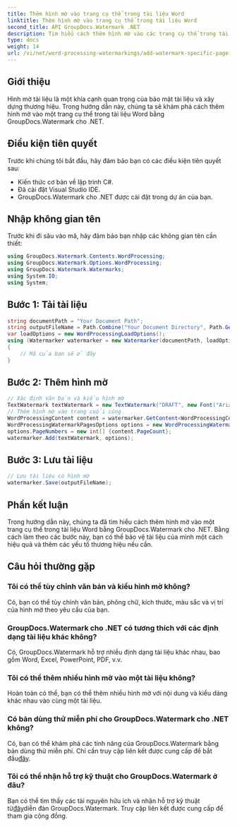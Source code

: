 ```yaml
---
title: Thêm hình mờ vào trang cụ thể trong tài liệu Word
linktitle: Thêm hình mờ vào trang cụ thể trong tài liệu Word
second_title: API GroupDocs.Watermark .NET
description: Tìm hiểu cách thêm hình mờ vào các trang cụ thể trong tài liệu Word bằng GroupDocs cho .NET. Bảo vệ nội dung của bạn một cách dễ dàng.
type: docs
weight: 14
url: /vi/net/word-processing-watermarkings/add-watermark-specific-page-word-docs/
---
```

## Giới thiệu
Hình mờ tài liệu là một khía cạnh quan trọng của bảo mật tài liệu và xây dựng thương hiệu. Trong hướng dẫn này, chúng ta sẽ khám phá cách thêm hình mờ vào một trang cụ thể trong tài liệu Word bằng GroupDocs.Watermark cho .NET.
## Điều kiện tiên quyết
Trước khi chúng tôi bắt đầu, hãy đảm bảo bạn có các điều kiện tiên quyết sau:
- Kiến thức cơ bản về lập trình C#.
- Đã cài đặt Visual Studio IDE.
- GroupDocs.Watermark cho .NET được cài đặt trong dự án của bạn.

## Nhập không gian tên
Trước khi đi sâu vào mã, hãy đảm bảo bạn nhập các không gian tên cần thiết:
```csharp
using GroupDocs.Watermark.Contents.WordProcessing;
using GroupDocs.Watermark.Options.WordProcessing;
using GroupDocs.Watermark.Watermarks;
using System.IO;
using System;
```
## Bước 1: Tải tài liệu
```csharp
string documentPath = "Your Document Path";
string outputFileName = Path.Combine("Your Document Directory", Path.GetFileName(documentPath));
var loadOptions = new WordProcessingLoadOptions();
using (Watermarker watermarker = new Watermarker(documentPath, loadOptions))
{
    // Mã của bạn sẽ ở đây
}
```
## Bước 2: Thêm hình mờ
```csharp
// Xác định văn bản và kiểu hình mờ
TextWatermark textWatermark = new TextWatermark("DRAFT", new Font("Arial", 42));
// Thêm hình mờ vào trang cuối cùng
WordProcessingContent content = watermarker.GetContent<WordProcessingContent>();
WordProcessingWatermarkPagesOptions options = new WordProcessingWatermarkPagesOptions();
options.PageNumbers = new int[] {content.PageCount};
watermarker.Add(textWatermark, options);
```
## Bước 3: Lưu tài liệu
```csharp
// Lưu tài liệu có hình mờ
watermarker.Save(outputFileName);
```

## Phần kết luận
Trong hướng dẫn này, chúng ta đã tìm hiểu cách thêm hình mờ vào một trang cụ thể trong tài liệu Word bằng GroupDocs.Watermark cho .NET. Bằng cách làm theo các bước này, bạn có thể bảo vệ tài liệu của mình một cách hiệu quả và thêm các yếu tố thương hiệu nếu cần.
## Câu hỏi thường gặp
### Tôi có thể tùy chỉnh văn bản và kiểu hình mờ không?
Có, bạn có thể tùy chỉnh văn bản, phông chữ, kích thước, màu sắc và vị trí của hình mờ theo yêu cầu của bạn.
### GroupDocs.Watermark cho .NET có tương thích với các định dạng tài liệu khác không?
Có, GroupDocs.Watermark hỗ trợ nhiều định dạng tài liệu khác nhau, bao gồm Word, Excel, PowerPoint, PDF, v.v.
### Tôi có thể thêm nhiều hình mờ vào một tài liệu không?
Hoàn toàn có thể, bạn có thể thêm nhiều hình mờ với nội dung và kiểu dáng khác nhau vào cùng một tài liệu.
### Có bản dùng thử miễn phí cho GroupDocs.Watermark cho .NET không?
 Có, bạn có thể khám phá các tính năng của GroupDocs.Watermark bằng bản dùng thử miễn phí. Chỉ cần truy cập liên kết được cung cấp để bắt đầu[đây](https://releases.groupdocs.com/).
### Tôi có thể nhận hỗ trợ kỹ thuật cho GroupDocs.Watermark ở đâu?
 Bạn có thể tìm thấy các tài nguyên hữu ích và nhận hỗ trợ kỹ thuật từ[đây](https://forum.groupdocs.com/c/watermark/19)diễn đàn GroupDocs.Watermark. Truy cập liên kết được cung cấp để tham gia cộng đồng.